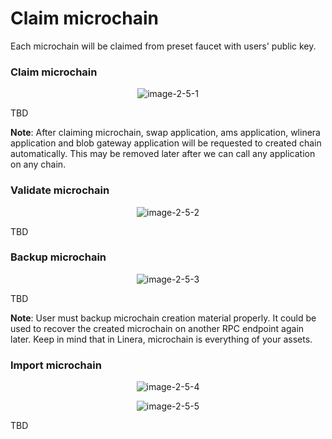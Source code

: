 # Claim microchain

Each microchain will be claimed from preset faucet with users' public key.

### Claim microchain
<center>

![image-2-5-1](../../assets/2-5-1.png)

</center>
TBD

**Note**: After claiming microchain, swap application, ams application, wlinera application and blob gateway application will be requested to created chain automatically. This may be removed later after we can call any application on any chain.

### Validate microchain
<center>

![image-2-5-2](../../assets/2-5-2.png)

</center>
TBD

### Backup microchain
<center>

![image-2-5-3](../../assets/2-5-3.png)

</center>
TBD

**Note**: User must backup microchain creation material properly. It could be used to recover the created microchain on another RPC endpoint again later. Keep in mind that in Linera, microchain is everything of your assets.

### Import microchain
<center>

![image-2-5-4](../../assets/2-5-4.png)

![image-2-5-5](../../assets/2-5-5.png)

</center>
TBD
